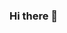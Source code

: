 ### Hi there 👋

<!--
**alxjulio/alxjulio** is a ✨ _special_ ✨ repository because its `README.md` (this file) appears on your GitHub profile.

Here are some ideas to get you started:

- 🔭 I’m currently working on PT Fonterra Brands Indonesia
- 🌱 I’m currently learning Customer Relationship Management 
- 👯 I’m looking to collaborate on 
- 🤔 I’m looking for help with ...
- 💬 Ask me about ...
- 📫 How to reach me: Here's my number +628139862962
- 😄 Pronouns: ...
- ⚡ Fun fact: ...
-->
